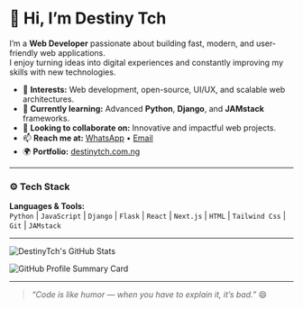 # 👋 Hi, I’m Destiny Tch

I’m a **Web Developer** passionate about building fast, modern, and user-friendly web applications.  
I enjoy turning ideas into digital experiences and constantly improving my skills with new technologies.

- 👀 **Interests:** Web development, open-source, UI/UX, and scalable web architectures.  
- 🌱 **Currently learning:** Advanced **Python**, **Django**, and **JAMstack** frameworks.  
- 💞️ **Looking to collaborate on:** Innovative and impactful web projects.  
- 📫 **Reach me at:** [WhatsApp](https://wa.me/2348063250438) • [Email](mailto:info@destinytch.com.ng)  
- 🌍 **Portfolio:** [destinytch.com.ng](https://destinytch.com.ng)

---

### ⚙️ Tech Stack
**Languages & Tools:**  
`Python` | `JavaScript` | `Django` | `Flask` | `React` | `Next.js` | `HTML` | `Tailwind Css` | `Git` | `JAMstack`

---

![DestinyTch's GitHub Stats](https://github-readme-stats.vercel.app/api?username=DestinyTch&show_icons=true&theme=radical&include_all_commits=true&count_private=true)

![GitHub Profile Summary Card](https://github-profile-summary-cards.vercel.app/api/cards/profile-details?username=DestinyTch&theme=radical)

---

> *“Code is like humor — when you have to explain it, it’s bad.”* 😄

